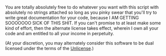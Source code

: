 You are totally absolutely free to do whatever you want with this script with absolutely no strings attached so long as you pinky swear that you'll try to write great documentation for your code, because I AM GETTING SOOOOOOO SICK OF THIS SHIT. If you can't promise to at least make some kind of effort, then the alternate license takes effect, wherein I own all your code and am entitled to all your income in perpetuity.

(At your discretion, you may alternately consider this software to be dual licensed under the terms of the [Unlicense](UNLICENSE).)